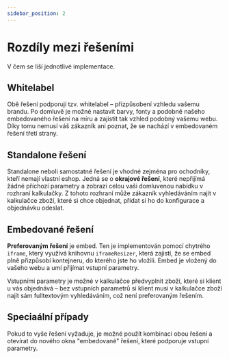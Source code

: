```yaml
---
sidebar_position: 2
---
```


# Rozdíly mezi řešeními

V čem se liší jednotlivé implementace.

## Whitelabel

Obě řešení podporují tzv. whitelabel – přizpůsobení vzhledu vašemu brandu. Po domluvě je možné nastavit barvy, fonty a podobně našeho embedovaného řešení na míru a zajistit tak vzhled podobný vašemu webu. Díky tomu nemusí váš zákazník ani poznat, že se nachází v embedovaném řešení třetí strany.

## Standalone řešení

Standalone neboli samostatné řešení je vhodné zejména pro ochodníky, kteří nemají vlastní eshop. Jedná se o **okrajové řešení**, které nepřijímá žádné příchozí parametry a zobrazí celou vaši domluvenou nabídku v rozhraní kalkulačky. Z tohoto rozhraní může zákazník vyhledáváním najít v kalkulačce zboží, které si chce objednat, přidat si ho do konfigurace a objednávku odeslat.

## Embedované řešení

**Preferovaným řešení** je embed. Ten je implementován pomocí chytrého `iframe`, který využívá knihovnu `iframeResizer`, která zajistí, že se embed plně přizpůsobí kontejneru, do kterého jste ho vložili. Embed je vložený do vašeho webu a umí přijímat vstupní parametry.

Vstupními parametry je možné v kalkulačce předvyplnit zboží, které si klient u vás objednává – bez vstupních parametrů si klient musí v kalkulačce zboží najít sám fulltextovým vyhledáváním, což není preferovaným řešením.

## Speciaální případy

Pokud to vyše řešení vyžaduje, je možné použít kombinaci obou řešení a otevírat do nového okna "embedované" řešení, které podporuje vstupní parametry.